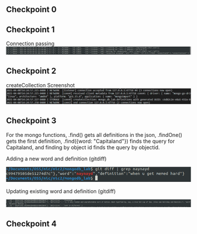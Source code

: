 ## Checkpoint 0


## Checkpoint 1
Connection passing
![alt text](https://github.com/niclee500/oss-repo-template/blob/master/labs/lab-09/Selection_001.png)

## Checkpoint 2
createCollection Screenshot
![alt text](https://github.com/niclee500/oss-repo-template/blob/master/labs/lab-09/Selection_007.png)

## Checkpoint 3
For the mongo functions, .find() gets all definitions in the json, .findOne() gets the first definition, .find({word: "Capitaland"}) finds the query for Capitaland,
and finding by object id finds the query by objectid.

Adding a new word and definition (gitdiff)

![alt text](https://github.com/niclee500/oss-repo-template/blob/master/labs/lab-09/Selection_002.png)

Updating existing word and definition (gitdiff)

![alt text](https://github.com/niclee500/oss-repo-template/blob/master/labs/lab-09/Selection_003.png)

## Checkpoint 4


